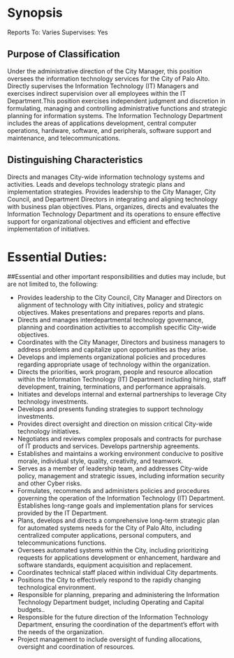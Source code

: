 Synopsis
========

Reports To:	Varies
Supervises:	Yes

Purpose of Classification
-------------------------

Under the administrative direction of the City Manager, this position oversees the information technology services for the City of Palo Alto. Directly supervises the Information Technology (IT) Managers and exercises indirect supervision over all employees within the IT Department.This position exercises independent judgment and discretion in formulating, managing and controlling administrative functions and strategic planning for information systems. The Information Technology Department includes the areas of applications development, central computer operations, hardware, software, and peripherals, software support and maintenance, and telecommunications.

Distinguishing Characteristics
------------------------------

Directs and manages City-wide information technology systems and activities. Leads and develops technology strategic plans and implementation strategies. Provides leadership to the City Manager, City Council, and Department Directors in integrating and aligning technology with business plan objectives. Plans, organizes, directs and evaluates the Information Technology Department and its operations to ensure effective support for organizational objectives and efficient and effective implementation of initiatives.

Essential Duties:
=================
##Essential and other important responsibilities and duties may include, but are not limited to, the following:

* Provides leadership to the City Council, City Manager and Directors on alignment of technology with City initiatives, policy and strategic objectives. Makes presentations and prepares reports and plans.
* Directs and manages interdepartmental technology governance, planning and coordination activities to accomplish specific City-wide objectives.
* Coordinates with the City Manager, Directors and business managers to address problems and capitalize upon opportunities as they arise.
* Develops and implements organizational policies and procedures regarding appropriate usage of technology within the organization.
* Directs the priorities, work program, people and resource allocation within the Information Technology (IT) Department including hiring, staff development, training, terminations, and performance appraisals.
* Initiates and develops internal and external partnerships to leverage City technology investments.
* Develops and presents funding strategies to support technology investments.
* Provides direct oversight and direction on mission critical City-wide technology initiatives.
* Negotiates and reviews complex proposals and contracts for purchase of IT products and services. Develops partnership agreements.
* Establishes and maintains a working environment conducive to positive morale, individual style, quality, creativity, and teamwork.
* Serves as a member of leadership team, and addresses City-wide policy, management and strategic issues, including information security and other Cyber risks.
* Formulates, recommends and administers policies and procedures governing the operation of the Information Technology (IT) Department. Establishes long-range goals and implementation plans for services provided by the IT Department.
* Plans, develops and directs a comprehensive long-term strategic plan for automated systems needs for the City of Palo Alto, including centralized computer applications, personal computers, and telecommunications functions.
* Oversees automated systems within the City, including prioritizing requests for applications development or enhancement, hardware and software standards, equipment acquisition and replacement.
* Coordinates technical staff placed within individual City departments.
* Positions the City to effectively respond to the rapidly changing technological environment.
* Responsible for planning, preparing and administering the Information Technology Department budget, including Operating and Capital budgets..
* Responsible for the future direction of the Information Technology Department, ensuring the coordination of the department’s effort with the needs of the organization.
* Project management to include oversight of funding allocations, oversight and coordination of resources.
